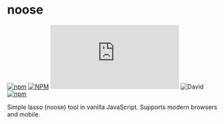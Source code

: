 # noose

[![npm](https://img.shields.io/npm/v/noose)](https://www.npmjs.com/package/noose)
[![NPM](https://img.shields.io/npm/l/noose)](https://github.com/tokafew420/noose/blob/master/LICENSE)
![GitHub file size in bytes](https://img.shields.io/github/size/tokafew420/noose/dist/noose.min.js)
![David](https://img.shields.io/david/tokafew420/noose)
[![npm](https://img.shields.io/npm/dt/noose)](https://www.npmjs.com/package/noose)

Simple lasso (noose) tool in vanilla JavaScript. Supports modern browsers and mobile.
